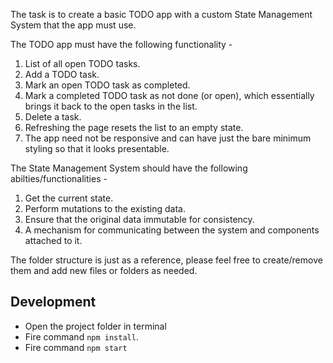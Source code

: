 The task is to create a basic TODO app with a custom State Management System that the app must use.

The TODO app must have the following functionality - 

1.  List of all open TODO tasks.
2.  Add a TODO task.
3.  Mark an open TODO task as completed.
4.  Mark a completed TODO task as not done (or open), which essentially brings it back to the open tasks in the list.
5.  Delete a task.
6.  Refreshing the page resets the list to an empty state.
7.  The app need not be responsive and can have just the bare minimum styling so that it looks presentable.

The State Management System should have the following abilties/functionalities - 

1.  Get the current state.
2.  Perform mutations to the existing data.
3.  Ensure that the original data immutable for consistency.
4.  A mechanism for communicating between the system and components attached to it.

The folder structure is just as a reference, please feel free to create/remove them and add new files or folders as needed.

## Development

- Open the project folder in terminal
- Fire command `npm install`.
- Fire command `npm start`
